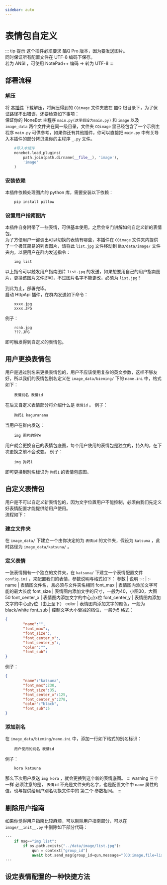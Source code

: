 ```yaml
---
sidebar: auto
---
```


# 表情包自定义

::: tip 提示
这个插件必须要求 酷Q Pro 版本，因为要发送图片。<br>
同时保证所有配置文件在 UTF-8 编码下保存。<br>
若为 ANSI ，可使用 NotePad++ 编码 -> 转为 UTF-8
:::

## 部署流程
### 解压
将 [本插件](https://github.com/fz6m/nonebot-plugin/releases) 下载解压，将解压得到的 `CQimage` 文件夹放在 酷Q 根目录下，为了保证路径不出错误，还要检查如下事项：<br>
保证你的 NoneBot 主程序 `main.py(这里假设为main.py)` 和 `image` 以及 `image_data` 两个文件夹在同一级目录，文件夹 `CQimage` 里已经包含了一个示例主程序 `main.py` 可供参考，如果你还有其他插件，你可以直接把 `main.py` 中有关导入本插件的部分拷贝进你的主程序 `_.py` 文件。
```python
    #导入本插件
    nonebot.load_plugins(
        path.join(path.dirname(__file__), 'image'),
        'image'
    )
```

### 安装依赖
本插件依赖处理图片的 python 库，需要安装以下依赖：
```sh
    pip install pillow
```

### 设置用户指南图片
本插件自身附带了一些表情，可供基本使用。之后会专门讲解如何自定义新的表情包。<br>
为了方便用户一键调出可以切换的表情有哪些，本插件在 `CQimage` 文件夹内提供了一个极其简易的列表图片，请将此 `list.jpg` 文件移动到 `酷Q/data/image/` 文件夹内，以便用户在群内发送指令：
```
    img list
```
以上指令可以触发用户指南图片 `list.jpg` 的发送，如果想要用自己的用户指南图片，更换该图片文件即可，不过图片名字不能更改，必须为 `list.jpg` !<br>

到此为止，部署完毕。<br>
启动 HttpApi 插件，在群内发送如下命令：
```
    xxxx.jpg
    xxxx.JPG
```
例子：
```
    rcnb.jpg
    ???.JPG
```
即可触发得到自定义的表情包。

## 用户更换表情包
用户是通过别名来更换表情包的，用户不应该使用复杂的英文参数，这样不够友好，所以我们的表情包别名定义在 `image_data/bieming/` 下的 `name.ini` 中，格式如下：
```
    表情别名 表情id
```
在后文自定义表情部分将介绍什么是 `表情id` 。
例子：
```
    狗妈1 kaguranana
```
当用户在群内发送：
```
    img 图片的别名
```
用户就会更换自己的表情包底图，每个用户使用的表情包是独立的，持久的，在下次更换之前不会改变。
例子：
```
    img 狗妈1
```
即可更换到别名标识为 `狗妈1` 的表情包底图。

## 自定义表情包
用户是不可以自定义新表情包的，因为文字位置用户不能控制，必须由我们先定义好表情配置才能提供给用户使用。<br>
流程如下：
### 建立文件夹
在 `image_data/` 下建立一个由你决定的为 `表情id` 的文件夹，假设为 `katsuna` ，此时路径为 `image_data/katsuna/` 。

### 定义表情
一张表情拥有一个独立的文件夹，在 `katsuna/` 下建立一个表情配置文件 `config.ini` ，来配置我们的表情，参数说明与格式如下：
参数 | 说明
 :-: | :-
name | 表情图文件名，且必须与文件夹名相同
font_max | 表情图内添加文字可能的最大长度
font_size | 表情图内添加文字的尺寸，一般为40，小图30，大图50
font_center_x | 表情图内添加文字的中心点x位
font_center_y | 表情图内添加文字的中心点y位（由上至下）
color | 表情图内添加文字的颜色，一般为black/white
font_sub | 控制文字大小衰减的档位，一般为5
格式：
```json
{
        "name":"", 
        "font_max":,
        "font_size":, 
        "font_center_x":, 
        "font_center_y":, 
        "color":"",
        "font_sub":
}
```
例子：
```json
{
        "name":"katsuna",
        "font_max":230,
        "font_size":35,
        "font_center_x":125,
        "font_center_y":278,
        "color":"black",
        "font_sub":5
}
```

### 添加别名
在 `image_data/bieming/name.ini` 中，添加一行如下格式的别名标识：
```
    用户使用的别名 表情id
```
例子：
```
    kora katsuna
```
那么下次用户发送 `img kora` ，就会更换到这个新的表情底图。
::: warning 三个一样
必须注意的是， `表情id` 不光是文件夹的名字，也是配置文件中 `name` 属性的值，也与提供给用户别名切换文件中的 第二个 参数相同。
:::

## 剔除用户指南
如果你觉得用户指南比较麻烦，可以剔除用户指南部分，可以在 `image/__init__.py` 中删除如下部分代码：
```python
···
    if msg=="img list":
        if os.path.exists("../data/image/list.jpg"):
            qun = context["group_id"]
            await bot.send_msg(group_id=qun,message="[CQ:image,file=list.jpg]")
···
```
## 设定表情配置的一种快捷方法
<br>
<img :src="$withBase('/guide_image.jpg')" class="my-img">


